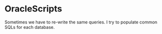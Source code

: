# OracleScripts
Sometimes we have to re-write the same queries. I try to populate common SQLs for each database.
